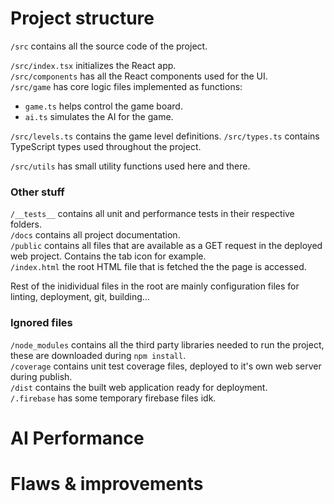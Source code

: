 # Project structure

`/src` contains all the source code of the project.

`/src/index.tsx` initializes the React app.  
`/src/components` has all the React components used for the UI.  
`/src/game` has core logic files implemented as functions:

- `game.ts` helps control the game board.
- `ai.ts` simulates the AI for the game.

`/src/levels.ts` contains the game level definitions.
`/src/types.ts` contains TypeScript types used throughout the project.

`/src/utils` has small utility functions used here and there.

### Other stuff

`/__tests__` contains all unit and performance tests in their respective folders.  
`/docs` contains all project documentation.  
`/public` contains all files that are available as a GET request in the deployed web project. Contains the tab icon for example.  
`/index.html` the root HTML file that is fetched the the page is accessed.

Rest of the inidividual files in the root are mainly configuration files for linting, deployment, git, building...

### Ignored files

`/node_modules` contains all the third party libraries needed to run the project, these are downloaded during `npm install`.  
`/coverage` contains unit test coverage files, deployed to it's own web server during publish.  
`/dist` contains the built web application ready for deployment.  
`/.firebase` has some temporary firebase files idk.

# AI Performance

# Flaws & improvements
